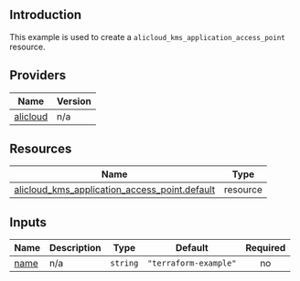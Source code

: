 <!-- BEGIN_TF_DOCS -->
## Introduction

This example is used to create a `alicloud_kms_application_access_point` resource.

## Providers

| Name | Version |
|------|---------|
| <a name="provider_alicloud"></a> [alicloud](#provider\_alicloud) | n/a |

## Resources

| Name | Type |
|------|------|
| [alicloud_kms_application_access_point.default](https://registry.terraform.io/providers/aliyun/alicloud/latest/docs/resources/kms_application_access_point) | resource |

## Inputs

| Name | Description | Type | Default | Required |
|------|-------------|------|---------|:--------:|
| <a name="input_name"></a> [name](#input\_name) | n/a | `string` | `"terraform-example"` | no |
<!-- END_TF_DOCS -->    